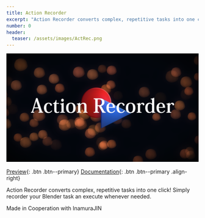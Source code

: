 ```yaml
---
title: Action Recorder
excerpt: "Action Recorder converts complex, repetitive tasks into one click!"
number: 0
header:
  teaser: /assets/images/ActRec.png
---
```


[![Action Recorder](/assets/images/ActRec.png)](https://github.com/InamuraJIN/ActionRecorder)

[Preview](https://youtu.be/OA0vjP7D4Ec){: .btn .btn--primary} [Documentation](https://inamurajin.wixsite.com/website/post/tutorial_readme_en){: .btn .btn--primary .align-right}

Action Recorder converts complex, repetitive tasks into one click!
Simply recorder your Blender task an execute whenever needed.

Made in Cooperation with InamuraJIN
